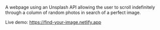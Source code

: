 A webpage using an Unsplash API allowing the user to scroll indefinitely through a column of random photos in search of a perfect image.

Live demo: https://find-your-image.netlify.app

